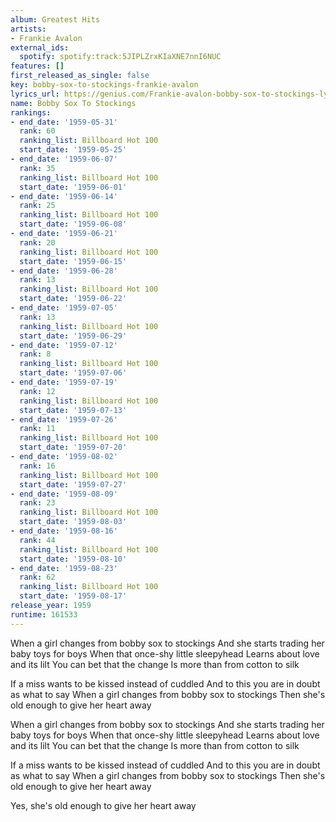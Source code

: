 ```yaml
---
album: Greatest Hits
artists:
- Frankie Avalon
external_ids:
  spotify: spotify:track:5JIPLZrxKIaXNE7nnI6NUC
features: []
first_released_as_single: false
key: bobby-sox-to-stockings-frankie-avalon
lyrics_url: https://genius.com/Frankie-avalon-bobby-sox-to-stockings-lyrics
name: Bobby Sox To Stockings
rankings:
- end_date: '1959-05-31'
  rank: 60
  ranking_list: Billboard Hot 100
  start_date: '1959-05-25'
- end_date: '1959-06-07'
  rank: 35
  ranking_list: Billboard Hot 100
  start_date: '1959-06-01'
- end_date: '1959-06-14'
  rank: 25
  ranking_list: Billboard Hot 100
  start_date: '1959-06-08'
- end_date: '1959-06-21'
  rank: 20
  ranking_list: Billboard Hot 100
  start_date: '1959-06-15'
- end_date: '1959-06-28'
  rank: 13
  ranking_list: Billboard Hot 100
  start_date: '1959-06-22'
- end_date: '1959-07-05'
  rank: 13
  ranking_list: Billboard Hot 100
  start_date: '1959-06-29'
- end_date: '1959-07-12'
  rank: 8
  ranking_list: Billboard Hot 100
  start_date: '1959-07-06'
- end_date: '1959-07-19'
  rank: 12
  ranking_list: Billboard Hot 100
  start_date: '1959-07-13'
- end_date: '1959-07-26'
  rank: 11
  ranking_list: Billboard Hot 100
  start_date: '1959-07-20'
- end_date: '1959-08-02'
  rank: 16
  ranking_list: Billboard Hot 100
  start_date: '1959-07-27'
- end_date: '1959-08-09'
  rank: 23
  ranking_list: Billboard Hot 100
  start_date: '1959-08-03'
- end_date: '1959-08-16'
  rank: 44
  ranking_list: Billboard Hot 100
  start_date: '1959-08-10'
- end_date: '1959-08-23'
  rank: 62
  ranking_list: Billboard Hot 100
  start_date: '1959-08-17'
release_year: 1959
runtime: 161533
---
```

When a girl changes from bobby sox to stockings
And she starts trading her baby toys for boys
When that once-shy little sleepyhead
Learns about love and its lilt
You can bet that the change
Is more than from cotton to silk

If a miss wants to be kissed instead of cuddled
And to this you are in doubt as what to say
When a girl changes from bobby sox to stockings
Then she's old enough to give her heart away

When a girl changes from bobby sox to stockings
And she starts trading her baby toys for boys
When that once-shy little sleepyhead
Learns about love and its lilt
You can bet that the change
Is more than from cotton to silk

If a miss wants to be kissed instead of cuddled
And to this you are in doubt as what to say
When a girl changes from bobby sox to stockings
Then she's old enough to give her heart away

Yes, she's old enough to give her heart away
